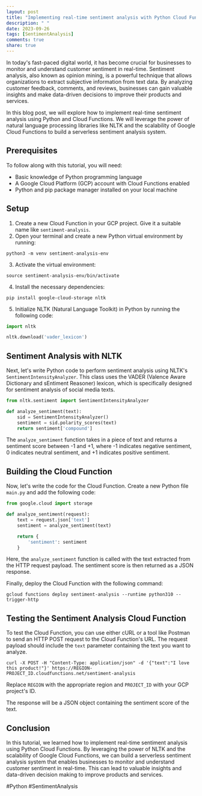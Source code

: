 ```yaml
---
layout: post
title: "Implementing real-time sentiment analysis with Python Cloud Functions"
description: " "
date: 2023-09-26
tags: [SentimentAnalysis]
comments: true
share: true
---
```


In today's fast-paced digital world, it has become crucial for businesses to monitor and understand customer sentiment in real-time. Sentiment analysis, also known as opinion mining, is a powerful technique that allows organizations to extract subjective information from text data. By analyzing customer feedback, comments, and reviews, businesses can gain valuable insights and make data-driven decisions to improve their products and services.

In this blog post, we will explore how to implement real-time sentiment analysis using Python and Cloud Functions. We will leverage the power of natural language processing libraries like NLTK and the scalability of Google Cloud Functions to build a serverless sentiment analysis system.

## Prerequisites

To follow along with this tutorial, you will need:

- Basic knowledge of Python programming language
- A Google Cloud Platform (GCP) account with Cloud Functions enabled
- Python and pip package manager installed on your local machine

## Setup

1. Create a new Cloud Function in your GCP project. Give it a suitable name like `sentiment-analysis`.
2. Open your terminal and create a new Python virtual environment by running:
```shell
python3 -m venv sentiment-analysis-env
```
3. Activate the virtual environment:
```shell
source sentiment-analysis-env/bin/activate
```
4. Install the necessary dependencies:
```shell
pip install google-cloud-storage nltk
```
5. Initialize NLTK (Natural Language Toolkit) in Python by running the following code:
```python
import nltk

nltk.download('vader_lexicon')
```

## Sentiment Analysis with NLTK

Next, let's write Python code to perform sentiment analysis using NLTK's `SentimentIntensityAnalyzer`. This class uses the VADER (Valence Aware Dictionary and sEntiment Reasoner) lexicon, which is specifically designed for sentiment analysis of social media texts.

```python
from nltk.sentiment import SentimentIntensityAnalyzer

def analyze_sentiment(text):
    sid = SentimentIntensityAnalyzer()
    sentiment = sid.polarity_scores(text)
    return sentiment['compound']
```

The `analyze_sentiment` function takes in a piece of text and returns a sentiment score between -1 and +1, where -1 indicates negative sentiment, 0 indicates neutral sentiment, and +1 indicates positive sentiment.

## Building the Cloud Function

Now, let's write the code for the Cloud Function. Create a new Python file `main.py` and add the following code:

```python
from google.cloud import storage

def analyze_sentiment(request):
    text = request.json['text']
    sentiment = analyze_sentiment(text)

    return {
        'sentiment': sentiment
    }
```

Here, the `analyze_sentiment` function is called with the text extracted from the HTTP request payload. The sentiment score is then returned as a JSON response.

Finally, deploy the Cloud Function with the following command:

```shell
gcloud functions deploy sentiment-analysis --runtime python310 --trigger-http
```

## Testing the Sentiment Analysis Cloud Function

To test the Cloud Function, you can use either cURL or a tool like Postman to send an HTTP POST request to the Cloud Function's URL. The request payload should include the `text` parameter containing the text you want to analyze.

```shell
curl -X POST -H "Content-Type: application/json" -d '{"text":"I love this product!"}' https://REGION-PROJECT_ID.cloudfunctions.net/sentiment-analysis
```

Replace `REGION` with the appropriate region and `PROJECT_ID` with your GCP project's ID.

The response will be a JSON object containing the sentiment score of the text.

## Conclusion

In this tutorial, we learned how to implement real-time sentiment analysis using Python Cloud Functions. By leveraging the power of NLTK and the scalability of Google Cloud Functions, we can build a serverless sentiment analysis system that enables businesses to monitor and understand customer sentiment in real-time. This can lead to valuable insights and data-driven decision making to improve products and services.

#Python #SentimentAnalysis